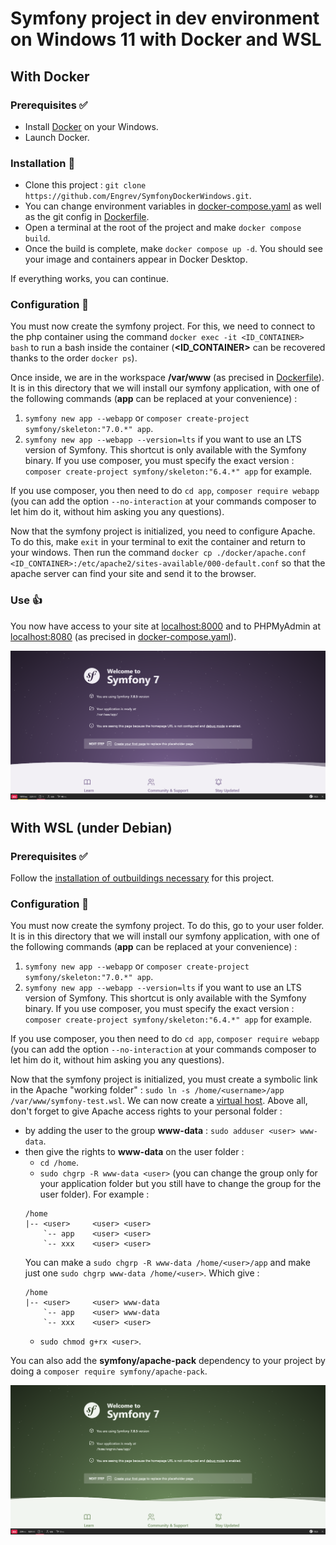 # Symfony project in dev environment on Windows 11 with Docker and WSL

## With Docker

### Prerequisites ✅

- Install [Docker](https://docs.docker.com/desktop/install/windows-install/) on your Windows.
- Launch Docker.

### Installation 🚧

- Clone this project : `git clone https://github.com/Engrev/SymfonyDockerWindows.git`.
- You can change environment variables in [docker-compose.yaml](docker-compose.yaml) as well as the git config in [Dockerfile](docker/Dockerfile).
- Open a terminal at the root of the project and make `docker compose build`.
- Once the build is complete, make `docker compose up -d`. You should see your image and containers appear in Docker Desktop.

If everything works, you can continue.

### Configuration 🔧

You must now create the symfony project.
For this, we need to connect to the php container using the command `docker exec -it <ID_CONTAINER> bash` to run a bash inside the container (**<ID_CONTAINER>** can be recovered thanks to the order `docker ps`).

Once inside, we are in the workspace **/var/www** (as precised in [Dockerfile](docker/Dockerfile)).
It is in this directory that we will install our symfony application, with one of the following commands (**app** can be replaced at your convenience) :
1. `symfony new app --webapp` or `composer create-project symfony/skeleton:"7.0.*" app`.
2. `symfony new app --webapp --version=lts` if you want to use an LTS version of Symfony.
   This shortcut is only available with the Symfony binary.
   If you use composer, you must specify the exact version : `composer create-project symfony/skeleton:"6.4.*" app` for example.

If you use composer, you then need to do `cd app`, `composer require webapp` (you can add the option `--no-interaction` at your commands composer to let him do it, without him asking you any questions).

Now that the symfony project is initialized, you need to configure Apache.
To do this, make `exit` in your terminal to exit the container and return to your windows.
Then run the command `docker cp ./docker/apache.conf <ID_CONTAINER>:/etc/apache2/sites-available/000-default.conf` so that the apache server can find your site and send it to the browser.

### Use 👍

You now have access to your site at [localhost:8000](http://locahost:8000) and to PHPMyAdmin at [localhost:8080](http://locahost:8080) (as precised in [docker-compose.yaml](docker-compose.yaml)).

![Welcome to Symfony](docs/img-readme.png)

## With WSL (under Debian)

### Prerequisites ✅

Follow the [installation of outbuildings necessary](docs/WSL.md) for this project.

### Configuration 🔧

You must now create the symfony project.
To do this, go to your user folder.
It is in this directory that we will install our symfony application, with one of the following commands (**app** can be replaced at your convenience) :
1. `symfony new app --webapp` or `composer create-project symfony/skeleton:"7.0.*" app`.
2. `symfony new app --webapp --version=lts` if you want to use an LTS version of Symfony.
   This shortcut is only available with the Symfony binary.
   If you use composer, you must specify the exact version : `composer create-project symfony/skeleton:"6.4.*" app` for example.

If you use composer, you then need to do `cd app`, `composer require webapp` (you can add the option `--no-interaction` at your commands composer to let him do it, without him asking you any questions).

Now that the symfony project is initialized, you must create a symbolic link in the Apache "working folder" : `sudo ln -s /home/<username>/app /var/www/symfony-test.wsl`.
We can now create a [virtual host](docs/WSL_VIRTUALHOST.md).
Above all, don't forget to give Apache access rights to your personal folder :
- by adding the user to the group **www-data** : `sudo adduser <user> www-data`.
- then give the rights to **www-data** on the user folder :
   - `cd /home`.
   - `sudo chgrp -R www-data <user>` (you can change the group only for your application folder but you still have to change the group for the user folder).
     For example :
    ```
    /home
    |-- <user>     <user> <user>
        `-- app    <user> <user>
        `-- xxx    <user> <user>
    ```
  You can make a `sudo chgrp -R www-data /home/<user>/app` and make just one `sudo chgrp www-data /home/<user>`.
  Which give :
    ```
    /home
    |-- <user>     <user> www-data
        `-- app    <user> www-data
        `-- xxx    <user> <user>
    ```
   - `sudo chmod g+rx <user>`.

You can also add the **symfony/apache-pack** dependency to your project by doing a `composer require symfony/apache-pack`.

![Welcome to Symfony](docs/img-readme2.png)